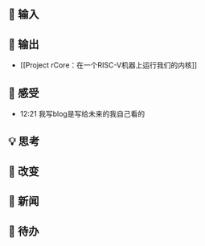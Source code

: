 ## 👋 输入

## 🙏 输出
- [[Project rCore：在一个RISC-V机器上运行我们的内核]]
## 💖 感受
- 12:21 我写blog是写给未来的我自己看的 

## 💡 思考

## 🌲 改变

## 📰 新闻

## 🎈 待办